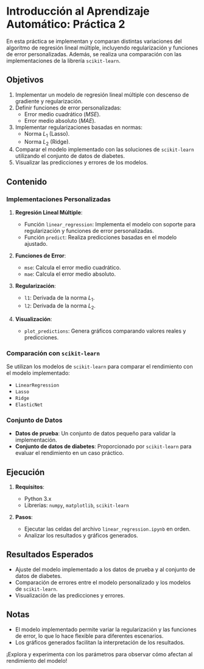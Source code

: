 # Introducción al Aprendizaje Automático: Práctica 2

En esta práctica se implementan y comparan distintas variaciones del algoritmo de regresión lineal múltiple, incluyendo regularización y funciones de error personalizadas. Además, se realiza una comparación con las implementaciones de la librería `scikit-learn`.

## Objetivos

1. Implementar un modelo de regresión lineal múltiple con descenso de gradiente y regularización.
2. Definir funciones de error personalizadas:
   - Error medio cuadrático (_MSE_).
   - Error medio absoluto (_MAE_).
3. Implementar regularizaciones basadas en normas:
   - Norma $L_1$ (Lasso).
   - Norma $L_2$ (Ridge).
4. Comparar el modelo implementado con las soluciones de `scikit-learn` utilizando el conjunto de datos de diabetes.
5. Visualizar las predicciones y errores de los modelos.

## Contenido

### Implementaciones Personalizadas

1. **Regresión Lineal Múltiple**:
   - Función `linear_regression`: Implementa el modelo con soporte para regularización y funciones de error personalizadas.
   - Función `predict`: Realiza predicciones basadas en el modelo ajustado.

2. **Funciones de Error**:
   - `mse`: Calcula el error medio cuadrático.
   - `mae`: Calcula el error medio absoluto.

3. **Regularización**:
   - `l1`: Derivada de la norma $L_1$.
   - `l2`: Derivada de la norma $L_2$.

4. **Visualización**:
   - `plot_predictions`: Genera gráficos comparando valores reales y predicciones.

### Comparación con `scikit-learn`

Se utilizan los modelos de `scikit-learn` para comparar el rendimiento con el modelo implementado:
- `LinearRegression`
- `Lasso`
- `Ridge`
- `ElasticNet`

### Conjunto de Datos

- **Datos de prueba**: Un conjunto de datos pequeño para validar la implementación.
- **Conjunto de datos de diabetes**: Proporcionado por `scikit-learn` para evaluar el rendimiento en un caso práctico.

## Ejecución

1. **Requisitos**:
   - Python 3.x
   - Librerías: `numpy`, `matplotlib`, `scikit-learn`

2. **Pasos**:
   - Ejecutar las celdas del archivo `linear_regression.ipynb` en orden.
   - Analizar los resultados y gráficos generados.

## Resultados Esperados

- Ajuste del modelo implementado a los datos de prueba y al conjunto de datos de diabetes.
- Comparación de errores entre el modelo personalizado y los modelos de `scikit-learn`.
- Visualización de las predicciones y errores.

## Notas

- El modelo implementado permite variar la regularización y las funciones de error, lo que lo hace flexible para diferentes escenarios.
- Los gráficos generados facilitan la interpretación de los resultados.

¡Explora y experimenta con los parámetros para observar cómo afectan al rendimiento del modelo!
